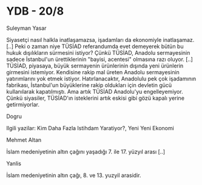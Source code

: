 # YDB - 20/8

Suleyman Yasar

Siyasetçi nasıl halkla inatlaşamazsa, işadamları da ekonomiyle inatlaşamaz. [..] Peki o zaman niye TÜSİAD referandumda evet demeyerek bütün bu hukuk dışılıkların sürmesini istiyor?
Çünkü TÜSİAD, Anadolu sermayesinin sadece İstanbul'un ürettiklerinin "bayisi, acentesi" olmasına razı oluyor. [..] TÜSİAD, piyasaya, büyük sermayenin ürünlerinin dışında yeni ürünlerin girmesini istemiyor. Kendisine rakip mal üreten Anadolu sermayesinin yatırımlarını yok etmek istiyor. Hatırlanacaktır, Anadolulu pek çok işadamının fabrikası, İstanbul'un büyüklerine rakip oldukları için devletin gücü kullanılarak kapatılmıştı. Ama artık TÜSİAD Anadolu'yu engelleyemiyor. Çünkü siyasiler, TÜSİAD'ın isteklerini artık eskisi gibi gözü kapalı yerine getirmiyorlar.

Dogru

Ilgili yazilar: Kim Daha Fazla Istihdam Yaratiyor?, Yeni Yeni Ekonomi

Mehmet Altan

İslam medeniyetinin altın çağını yaşadığı 7. ile 17. yüzyıl arası [..]

Yanlis

İslam medeniyetinin altın çağı, 8. ve 13. yuzyil arasidir.
